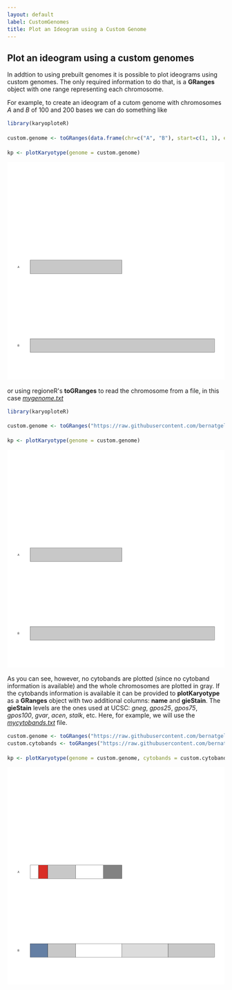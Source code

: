 ```yaml
---
layout: default
label: CustomGenomes
title: Plot an Ideogram using a Custom Genome
---
```




## Plot an ideogram using a custom genomes

In addtion to using prebuilt genomes it is possible to plot ideograms using custom genomes.
The only required information to do that, is a **GRanges** object with one range representing
each chromosome. 

For example, to create an ideogram of a cutom genome with chromosomes *A* 
and *B* of 100 and 200 bases we can do something like


```r
library(karyoploteR)

custom.genome <- toGRanges(data.frame(chr=c("A", "B"), start=c(1, 1), end=c(100, 200)))

kp <- plotKaryotype(genome = custom.genome)
```

![plot of chunk Figure1](images//Figure1-1.png)

or using regioneR's **toGRanges** to read the chromosome from a file, in this case 
[*mygenome.txt*](https://raw.githubusercontent.com/bernatgel/karyoploter_examples/master/Examples/Tutorial/CustomGenomes/mygenome.txt)


```r
library(karyoploteR)

custom.genome <- toGRanges("https://raw.githubusercontent.com/bernatgel/karyoploter_examples/master/Examples/Tutorial/CustomGenomes/mygenome.txt")

kp <- plotKaryotype(genome = custom.genome)
```

![plot of chunk Figure2](images//Figure2-1.png)

As you can see, however, no cytobands are plotted (since no cytoband information is available)
and the whole chromosomes are plotted in gray. If the cytobands information is available it
can be provided to **plotKaryotype** as a **GRanges** object with two additional columns: 
**name** and **gieStain**. The **gieStain** levels are the ones used at UCSC: *gneg*, 
*gpos25*, *gpos75*, *gpos100*, *gvar*, *acen*, *stalk*, etc. Here, for example, 
we will use the [*mycytobands.txt*](https://raw.githubusercontent.com/bernatgel/karyoploter_examples/master/Examples/Tutorial/CustomGenomes/mycytobands.txt) file.


```r
custom.genome <- toGRanges("https://raw.githubusercontent.com/bernatgel/karyoploter_examples/master/Examples/Tutorial/CustomGenomes/mygenome.txt")
custom.cytobands <- toGRanges("https://raw.githubusercontent.com/bernatgel/karyoploter_examples/master/Examples/Tutorial/CustomGenomes/mycytobands.txt")

kp <- plotKaryotype(genome = custom.genome, cytobands = custom.cytobands)
```

![plot of chunk Figure3](images//Figure3-1.png)



